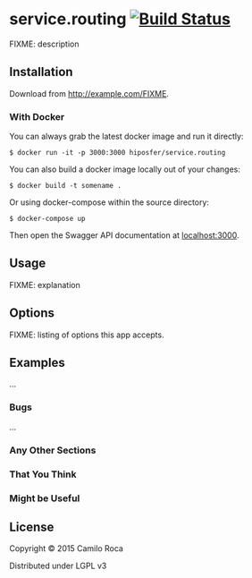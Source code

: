 # service.routing [![Build Status](https://travis-ci.org/hiposfer/service.routing.svg?branch=master)](https://travis-ci.org/hiposfer/service.routing)

FIXME: description

## Installation

Download from http://example.com/FIXME.

### With Docker

You can always grab the latest docker image and run it directly:

    $ docker run -it -p 3000:3000 hiposfer/service.routing

You can also build a docker image locally out of your changes:

    $ docker build -t somename .

Or using docker-compose within the source directory:

    $ docker-compose up

Then open the Swagger API documentation at [localhost:3000](http://localhost:3000).

## Usage

FIXME: explanation

[//]: # ($ java -jar sagacious-woof-0.1.0-standalone.jar [args])


## Options

FIXME: listing of options this app accepts.

## Examples

...

### Bugs

...

### Any Other Sections
### That You Think
### Might be Useful

## License

Copyright © 2015 Camilo Roca

Distributed under LGPL v3
